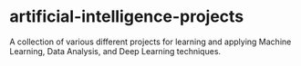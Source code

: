 # artificial-intelligence-projects
A collection of various different projects for learning and applying Machine Learning, Data Analysis, and Deep Learning techniques.
